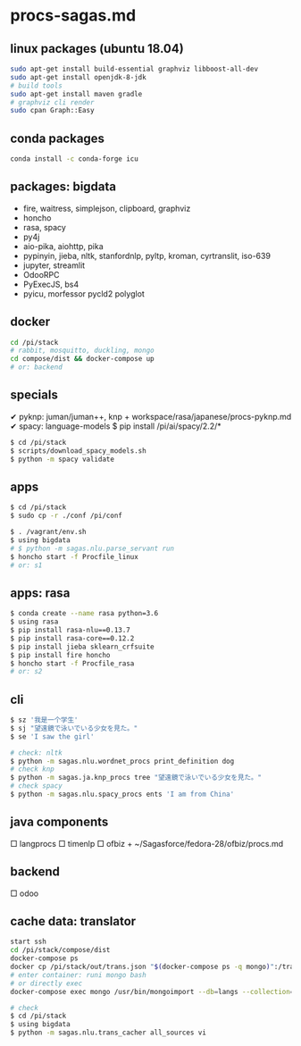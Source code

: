 # procs-sagas.md
## linux packages (ubuntu 18.04)
```sh
sudo apt-get install build-essential graphviz libboost-all-dev
sudo apt-get install openjdk-8-jdk
# build tools
sudo apt-get install maven gradle
# graphviz cli render
sudo cpan Graph::Easy
```

## conda packages
```sh
conda install -c conda-forge icu
```

## packages: bigdata
* fire, waitress, simplejson, clipboard, graphviz
* honcho
* rasa, spacy
* py4j
* aio-pika, aiohttp, pika
* pypinyin, jieba, nltk, stanfordnlp, pyltp, kroman, cyrtranslit, iso-639
* jupyter, streamlit
* OdooRPC
* PyExecJS, bs4
* pyicu, morfessor pycld2 polyglot

## docker
```sh
cd /pi/stack
# rabbit, mosquitto, duckling, mongo
cd compose/dist && docker-compose up
# or: backend
```

## specials
✔ pyknp: juman/juman++, knp
    + workspace/rasa/japanese/procs-pyknp.md
✔ spacy: language-models
    $ pip install /pi/ai/spacy/2.2/*

```sh
$ cd /pi/stack
$ scripts/download_spacy_models.sh
$ python -m spacy validate
```

## apps
```sh
$ cd /pi/stack
$ sudo cp -r ./conf /pi/conf

$ . /vagrant/env.sh
$ using bigdata
# $ python -m sagas.nlu.parse_servant run
$ honcho start -f Procfile_linux
# or: s1
```

## apps: rasa
```sh
$ conda create --name rasa python=3.6
$ using rasa
$ pip install rasa-nlu==0.13.7
$ pip install rasa-core==0.12.2
$ pip install jieba sklearn_crfsuite
$ pip install fire honcho
$ honcho start -f Procfile_rasa 
# or: s2
```

## cli
```sh
$ sz '我是一个学生'
$ sj "望遠鏡で泳いでいる少女を見た。"
$ se 'I saw the girl'

# check: nltk
$ python -m sagas.nlu.wordnet_procs print_definition dog
# check knp
$ python -m sagas.ja.knp_procs tree "望遠鏡で泳いでいる少女を見た。"
# check spacy
$ python -m sagas.nlu.spacy_procs ents 'I am from China'
```

## java components
□ langprocs
□ timenlp
□ ofbiz
    + ~/Sagasforce/fedora-28/ofbiz/procs.md

## backend
□ odoo

## cache data: translator
```sh
start ssh
cd /pi/stack/compose/dist
docker-compose ps
docker cp /pi/stack/out/trans.json "$(docker-compose ps -q mongo)":/trans.json
# enter container: runi mongo bash
# or directly exec
docker-compose exec mongo /usr/bin/mongoimport --db=langs --collection=trans --file=/trans.json

# check
$ cd /pi/stack
$ using bigdata
$ python -m sagas.nlu.trans_cacher all_sources vi
```


